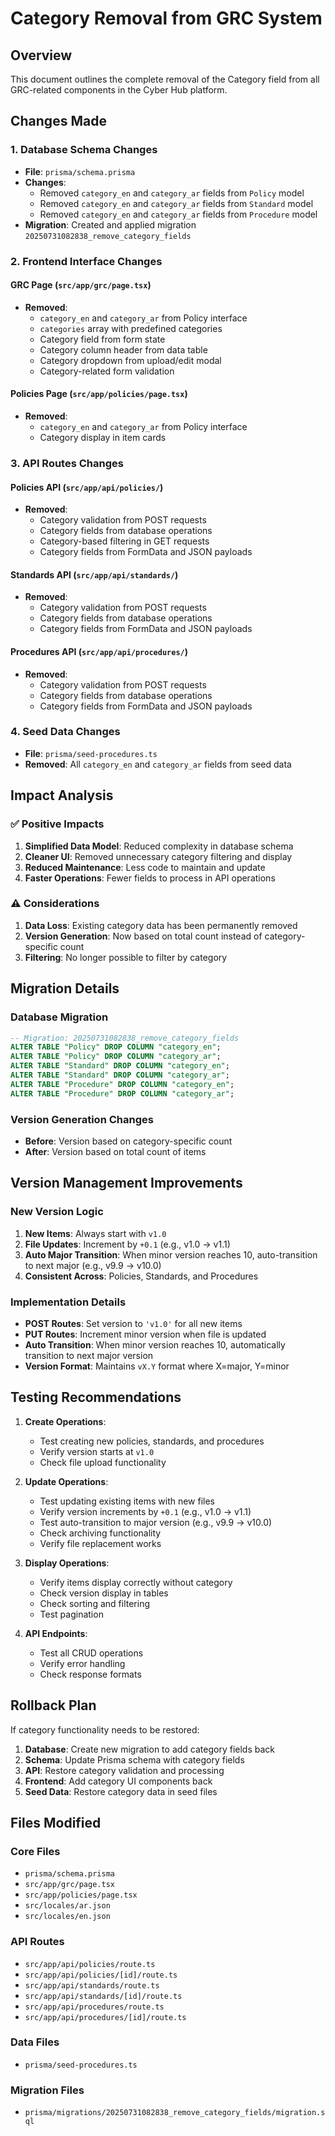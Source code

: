 # Category Removal from GRC System

## Overview
This document outlines the complete removal of the Category field from all GRC-related components in the Cyber Hub platform.

## Changes Made

### 1. **Database Schema Changes**
- **File**: `prisma/schema.prisma`
- **Changes**:
  - Removed `category_en` and `category_ar` fields from `Policy` model
  - Removed `category_en` and `category_ar` fields from `Standard` model
  - Removed `category_en` and `category_ar` fields from `Procedure` model
- **Migration**: Created and applied migration `20250731082838_remove_category_fields`

### 2. **Frontend Interface Changes**

#### GRC Page (`src/app/grc/page.tsx`)
- **Removed**:
  - `category_en` and `category_ar` from Policy interface
  - `categories` array with predefined categories
  - Category field from form state
  - Category column header from data table
  - Category dropdown from upload/edit modal
  - Category-related form validation

#### Policies Page (`src/app/policies/page.tsx`)
- **Removed**:
  - `category_en` and `category_ar` from Policy interface
  - Category display in item cards

### 3. **API Routes Changes**

#### Policies API (`src/app/api/policies/`)
- **Removed**:
  - Category validation from POST requests
  - Category fields from database operations
  - Category-based filtering in GET requests
  - Category fields from FormData and JSON payloads

#### Standards API (`src/app/api/standards/`)
- **Removed**:
  - Category validation from POST requests
  - Category fields from database operations
  - Category fields from FormData and JSON payloads

#### Procedures API (`src/app/api/procedures/`)
- **Removed**:
  - Category validation from POST requests
  - Category fields from database operations
  - Category fields from FormData and JSON payloads

### 4. **Seed Data Changes**
- **File**: `prisma/seed-procedures.ts`
- **Removed**: All `category_en` and `category_ar` fields from seed data

## Impact Analysis

### ✅ **Positive Impacts**
1. **Simplified Data Model**: Reduced complexity in database schema
2. **Cleaner UI**: Removed unnecessary category filtering and display
3. **Reduced Maintenance**: Less code to maintain and update
4. **Faster Operations**: Fewer fields to process in API operations

### ⚠️ **Considerations**
1. **Data Loss**: Existing category data has been permanently removed
2. **Version Generation**: Now based on total count instead of category-specific count
3. **Filtering**: No longer possible to filter by category

## Migration Details

### Database Migration
```sql
-- Migration: 20250731082838_remove_category_fields
ALTER TABLE "Policy" DROP COLUMN "category_en";
ALTER TABLE "Policy" DROP COLUMN "category_ar";
ALTER TABLE "Standard" DROP COLUMN "category_en";
ALTER TABLE "Standard" DROP COLUMN "category_ar";
ALTER TABLE "Procedure" DROP COLUMN "category_en";
ALTER TABLE "Procedure" DROP COLUMN "category_ar";
```

### Version Generation Changes
- **Before**: Version based on category-specific count
- **After**: Version based on total count of items

## Version Management Improvements

### **New Version Logic**
1. **New Items**: Always start with `v1.0`
2. **File Updates**: Increment by `+0.1` (e.g., v1.0 → v1.1)
3. **Auto Major Transition**: When minor version reaches 10, auto-transition to next major (e.g., v9.9 → v10.0)
4. **Consistent Across**: Policies, Standards, and Procedures

### **Implementation Details**
- **POST Routes**: Set version to `'v1.0'` for all new items
- **PUT Routes**: Increment minor version when file is updated
- **Auto Transition**: When minor version reaches 10, automatically transition to next major version
- **Version Format**: Maintains `vX.Y` format where X=major, Y=minor

## Testing Recommendations

1. **Create Operations**:
   - Test creating new policies, standards, and procedures
   - Verify version starts at `v1.0`
   - Check file upload functionality

2. **Update Operations**:
   - Test updating existing items with new files
   - Verify version increments by `+0.1` (e.g., v1.0 → v1.1)
   - Test auto-transition to major version (e.g., v9.9 → v10.0)
   - Check archiving functionality
   - Verify file replacement works

3. **Display Operations**:
   - Verify items display correctly without category
   - Check version display in tables
   - Check sorting and filtering
   - Test pagination

4. **API Endpoints**:
   - Test all CRUD operations
   - Verify error handling
   - Check response formats

## Rollback Plan

If category functionality needs to be restored:

1. **Database**: Create new migration to add category fields back
2. **Schema**: Update Prisma schema with category fields
3. **API**: Restore category validation and processing
4. **Frontend**: Add category UI components back
5. **Seed Data**: Restore category data in seed files

## Files Modified

### Core Files
- `prisma/schema.prisma`
- `src/app/grc/page.tsx`
- `src/app/policies/page.tsx`
- `src/locales/ar.json`
- `src/locales/en.json`

### API Routes
- `src/app/api/policies/route.ts`
- `src/app/api/policies/[id]/route.ts`
- `src/app/api/standards/route.ts`
- `src/app/api/standards/[id]/route.ts`
- `src/app/api/procedures/route.ts`
- `src/app/api/procedures/[id]/route.ts`

### Data Files
- `prisma/seed-procedures.ts`

### Migration Files
- `prisma/migrations/20250731082838_remove_category_fields/migration.sql` 